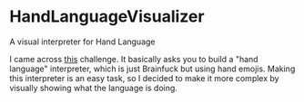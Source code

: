 # HandLanguageVisualizer
A visual interpreter for Hand Language

I came across [this](https://github.com/jesus-seijas-sp/hand-challenge) challenge. It basically asks you to build a "hand language" interpreter, which is just Brainfuck but using hand emojis.
Making this interpreter is an easy task, so I decided to make it more complex by visually showing what the language is doing. 

